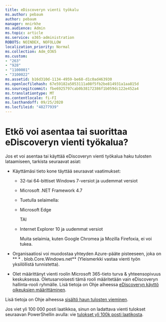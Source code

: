 ```yaml
---
title: eDiscoveryn vienti työkalu
ms.author: pebaum
author: pebaum
manager: mnirkhe
ms.audience: Admin
ms.topic: article
ms.service: o365-administration
ROBOTS: NOINDEX, NOFOLLOW
localization_priority: Normal
ms.collection: Adm_O365
ms.custom:
- "263"
- "928"
- "1100001"
- "3100022"
ms.assetid: b16d310d-1134-4959-be68-d1c0ad463930
ms.openlocfilehash: 67e59182a5053111a08f5fb2be814931a1aa815d
ms.sourcegitcommit: fbe6925797cab0b38172386f1b059dc122e452a4
ms.translationtype: MT
ms.contentlocale: fi-FI
ms.lasthandoff: 09/25/2020
ms.locfileid: "48277939"
---
```

# <a name="cant-install-or-run-the-ediscovery-export-tool"></a>Etkö voi asentaa tai suorittaa eDiscoveryn vienti työkalua?

Jos et voi asentaa tai käyttää eDiscoveryn vienti työkalua haku tulosten lataamiseen, tarkista seuraavat asiat:
  
- Käyttämäsi tieto kone täyttää seuraavat vaatimukset:

  - 32-tai 64-bittiset Windows 7-versiot ja uudemmat versiot

  - Microsoft .NET Framework 4.7

  - Tuetulla selaimella:

  - Microsoft Edge

    TAI

  - Internet Explorer 10 ja uudemmat versiot

    Muita selaimia, kuten Google Chromea ja Mozilla Firefoxia, ei voi tukea.

- Organisaatiosi voi muodostaa yhteyden Azure-pääte pisteeseen, joka on ** \* . blob.Core.Windows.net** (Yleismerkki vastaa vienti työn yksilöllistä tunnistetta).

- Olet määrittänyt vienti roolin Microsoft 365-tieto turva &amp; yhteensopivuus keskuksessa. Oletusarvoisesti tämä rooli määritetään vain eDiscoveryn hallinta-rooli ryhmälle. Lisä tietoja on Ohje aiheessa [eDiscoveryn käyttö oikeuksien määrittäminen](https://docs.microsoft.com/microsoft-365/compliance/assign-ediscovery-permissions).

Lisä tietoja on Ohje aiheessa [sisältö haun tulosten vieminen](https://docs.microsoft.com/microsoft-365/compliance/export-search-results).

Jos viet yli 100 000 posti laatikkoa, sinun on ladattava vienti tulokset seuraavan PowerShellin avulla: vie  [tulokset yli 100k posti laatikosta](https://docs.microsoft.com/microsoft-365/compliance/export-search-results?view=o365-worldwide%23exporting-results-from-more-than-100000-mailboxes).